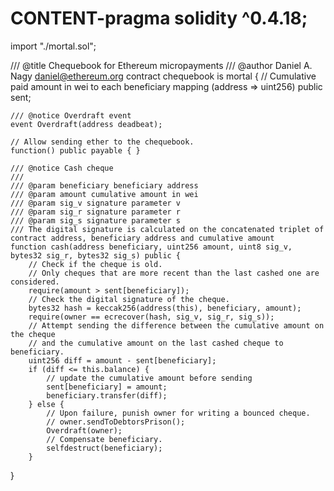 # CONTENT-pragma solidity ^0.4.18;

import "./mortal.sol";

/// @title Chequebook for Ethereum micropayments
/// @author Daniel A. Nagy <daniel@ethereum.org>
contract chequebook is mortal {
    // Cumulative paid amount in wei to each beneficiary
    mapping (address => uint256) public sent;

    /// @notice Overdraft event
    event Overdraft(address deadbeat);

    // Allow sending ether to the chequebook.
    function() public payable { }

    /// @notice Cash cheque
    ///
    /// @param beneficiary beneficiary address
    /// @param amount cumulative amount in wei
    /// @param sig_v signature parameter v
    /// @param sig_r signature parameter r
    /// @param sig_s signature parameter s
    /// The digital signature is calculated on the concatenated triplet of contract address, beneficiary address and cumulative amount
    function cash(address beneficiary, uint256 amount, uint8 sig_v, bytes32 sig_r, bytes32 sig_s) public {
        // Check if the cheque is old.
        // Only cheques that are more recent than the last cashed one are considered.
        require(amount > sent[beneficiary]);
        // Check the digital signature of the cheque.
        bytes32 hash = keccak256(address(this), beneficiary, amount);
        require(owner == ecrecover(hash, sig_v, sig_r, sig_s));
        // Attempt sending the difference between the cumulative amount on the cheque
        // and the cumulative amount on the last cashed cheque to beneficiary.
        uint256 diff = amount - sent[beneficiary];
        if (diff <= this.balance) {
            // update the cumulative amount before sending
            sent[beneficiary] = amount;
            beneficiary.transfer(diff);
        } else {
            // Upon failure, punish owner for writing a bounced cheque.
            // owner.sendToDebtorsPrison();
            Overdraft(owner);
            // Compensate beneficiary.
            selfdestruct(beneficiary);
        }
}
